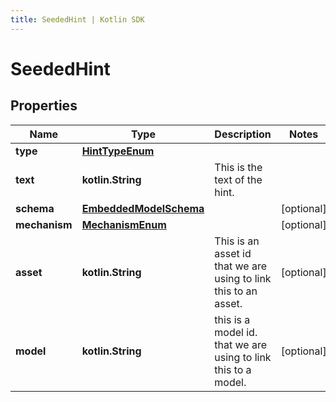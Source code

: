 ```yaml
---
title: SeededHint | Kotlin SDK
---
```



# SeededHint

## Properties
Name | Type | Description | Notes
------------ | ------------- | ------------- | -------------
**type** | [**HintTypeEnum**](HintTypeEnum) |  | 
**text** | **kotlin.String** | This is the text of the hint. | 
**schema** | [**EmbeddedModelSchema**](EmbeddedModelSchema) |  |  [optional]
**mechanism** | [**MechanismEnum**](MechanismEnum) |  |  [optional]
**asset** | **kotlin.String** | This is an asset id that we are using to link this to an asset. |  [optional]
**model** | **kotlin.String** | this is a model id. that we are using to link this to a model. |  [optional]



